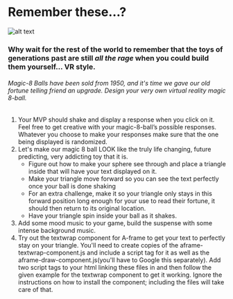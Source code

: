 # Remember these...?

![alt text](https://www.horoscope.com/images-US/imag-game_magic-8-ball.jpg "Logo Title Text 1")

### Why wait for the rest of the world to remember that the toys of generations past are still _all the rage_ when you could build them yourself... VR style.

###### Magic-8 Balls have been sold from 1950, and it's time we gave our old fortune telling friend an upgrade. Design your very own virtual reality magic 8-ball.
1. Your MVP should shake and display a response when you click on it. Feel free to get creative with your magic-8-ball’s possible responses. Whatever you choose to make your responses make sure that the one being displayed is randomized. 
2. Let's make our magic 8 ball LOOK like the truly life changing, future predicting, very addicting toy that it is. 
    * Figure out how to make your sphere see through and place a triangle inside that will have your text displayed on it.
    * Make your triangle move forward so you can see the text perfectly once your ball is done shaking
    * For an extra challenge, make it so your triangle only stays in this forward position long enough for your use to read their fortune, it should then return to its original location.
    * Have your triangle spin inside your ball as it shakes. 
3. Add some mood music to your game, build the suspense with some intense background music.
4. Try out the textwrap component for A-frame to get your text to perfectly stay on your triangle. You'll need to create copies of the aframe-textwrap-component.js and include a script tag for it as well as the aframe-draw-component.js(you'll have to Google this separately). Add two script tags to your html linking these files in and then follow the given example for the textwrap component to get it working. Ignore the instructions on how to install the component; including the files will take care of that.
